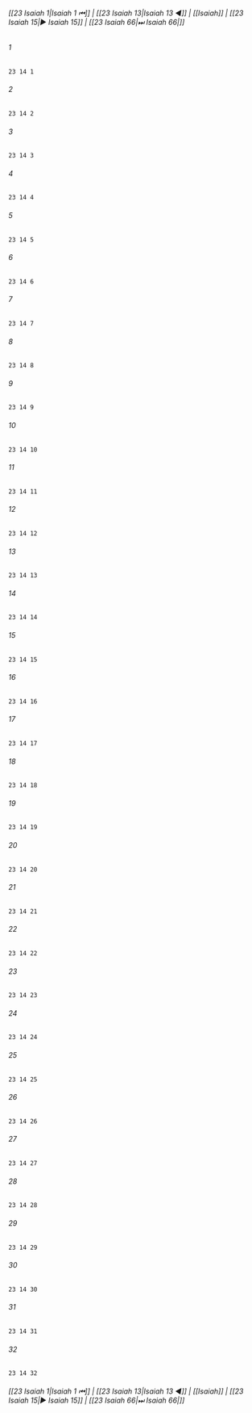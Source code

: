 
###### [[23 Isaiah 1|Isaiah 1 ⏮]] | [[23 Isaiah 13|Isaiah 13 ◀]] | [[Isaiah]] | [[23 Isaiah 15|▶ Isaiah 15]] | [[23 Isaiah 66|⏭ Isaiah 66|]]

###### 1
``` verse
23 14 1 
```
###### 2
``` verse
23 14 2 
```
###### 3
``` verse
23 14 3 
```
###### 4
``` verse
23 14 4 
```
###### 5
``` verse
23 14 5 
```
###### 6
``` verse
23 14 6 
```
###### 7
``` verse
23 14 7 
```
###### 8
``` verse
23 14 8 
```
###### 9
``` verse
23 14 9 
```
###### 10
``` verse
23 14 10 
```
###### 11
``` verse
23 14 11 
```
###### 12
``` verse
23 14 12 
```
###### 13
``` verse
23 14 13 
```
###### 14
``` verse
23 14 14 
```
###### 15
``` verse
23 14 15 
```
###### 16
``` verse
23 14 16 
```
###### 17
``` verse
23 14 17 
```
###### 18
``` verse
23 14 18 
```
###### 19
``` verse
23 14 19 
```
###### 20
``` verse
23 14 20 
```
###### 21
``` verse
23 14 21 
```
###### 22
``` verse
23 14 22 
```
###### 23
``` verse
23 14 23 
```
###### 24
``` verse
23 14 24 
```
###### 25
``` verse
23 14 25 
```
###### 26
``` verse
23 14 26 
```
###### 27
``` verse
23 14 27 
```
###### 28
``` verse
23 14 28 
```
###### 29
``` verse
23 14 29 
```
###### 30
``` verse
23 14 30 
```
###### 31
``` verse
23 14 31 
```
###### 32
``` verse
23 14 32 
```

###### [[23 Isaiah 1|Isaiah 1 ⏮]] | [[23 Isaiah 13|Isaiah 13 ◀]] | [[Isaiah]] | [[23 Isaiah 15|▶ Isaiah 15]] | [[23 Isaiah 66|⏭ Isaiah 66|]]

